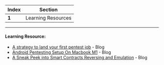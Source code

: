 
Index | Section
---   | ---
**1** | Learning Resources

---

#### Learning Resource:

 * [A strategy to land your first pentest job](https://blog.pentesterlab.com/a-strategy-to-land-your-first-pentest-job-25209a351689) - Blog
 * [Android Pentesting Setup On Macbook M1](https://magarajay538.medium.com/android-pentesting-setup-on-macbook-m1-d2f1f0a8db4b) - Blog
 * [A Sneak Peek into Smart Contracts Reversing and Emulation](https://www.shielder.com/blog/2022/04/a-sneak-peek-into-smart-contracts-reversing-and-emulation/) - Blog
